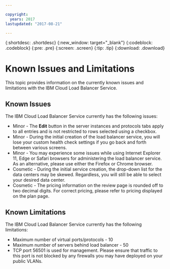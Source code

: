 ```yaml
---

copyright:
  years: 2017
lastupdated: "2017-08-21"

---
```


{:shortdesc: .shortdesc}
{:new_window: target="_blank"}
{:codeblock: .codeblock}
{:pre: .pre}
{:screen: .screen}
{:tip: .tip}
{:download: .download}

# Known Issues and Limitations
This topic provides information on the currently known issues and limitations with the IBM Cloud Load Balancer Service.

## Known Issues
The IBM Cloud Load Balancer Service currently has the following issues:

* Minor - The **Edit** button in the server instances and protocols tabs apply to all entries and is not restricted to rows selected using a checkbox. 
* Minor - During the initial creation of the load balancer service, you will lose your custom health check settings if you go back and forth between various screens.
* Minor - You may experience some issues while using Internet Explorer 11, Edge or Safari browsers for administering the load balancer service. As an alternative, please use either the Firefox or Chrome browser. 
* Cosmetic - During the initial service creation, the drop-down list for the data centers may be skewed. Regardless, you will still be able to select your desired data center.
* Cosmetic - The pricing information on the review page is rounded off to two decimal digits. For correct pricing, please refer to pricing displayed on the plan page.

## Known Limitations
The IBM Cloud Load Balancer Service currently has the following limitations:

* Maximum number of virtual ports/protocols - 10
* Maximum number of servers behind load balancer - 50
* TCP port 56501 is used for management. Please ensure that traffic to this port is not blocked by any firewalls you may have deployed on your public VLANs.
